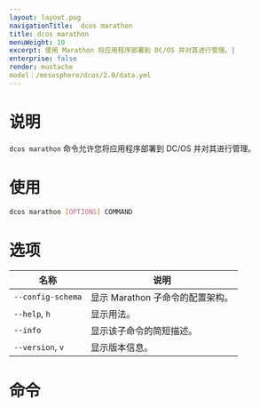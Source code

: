 ```yaml
---
layout: layout.pug
navigationTitle:  dcos marathon
title: dcos marathon
menuWeight: 10
excerpt: 使用 Marathon 将应用程序部署到 DC/OS 并对其进行管理。|
enterprise: false
render: mustache
model：/mesosphere/dcos/2.0/data.yml
---
```


# 说明

`dcos marathon` 命令允许您将应用程序部署到 DC/OS 并对其进行管理。

# 使用

```bash
dcos marathon [OPTIONS] COMMAND
```

# 选项

| 名称 | 说明 |
|---------|-------------|
| `--config-schema` | 显示 Marathon 子命令的配置架构。|
| `--help`, `h`  | 显示用法。 |
| `--info` | 显示该子命令的简短描述。|
| `--version`, `v`  | 显示版本信息。|


# 命令 
